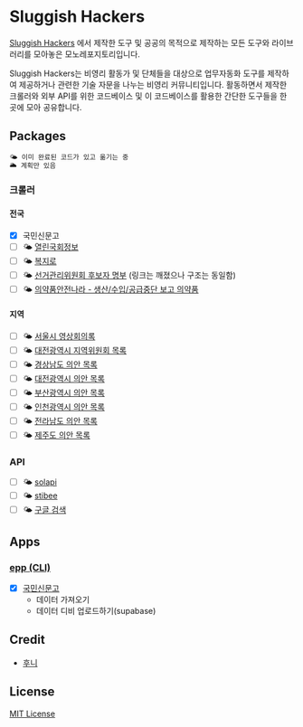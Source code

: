 # Sluggish Hackers

[Sluggish Hackers](https://sluggish.at) 에서 제작한 도구 및 공공의 목적으로 제작하는 모든 도구와 라이브러리를 모아놓은 모노레포지토리입니다.

Sluggish Hackers는 비영리 활동가 및 단체들을 대상으로 업무자동화 도구를 제작하여 제공하거나 관련한 기술 자문을 나누는 비영리 커뮤니티입니다. 활동하면서 제작한 크롤러와 외부 API를 위한 코드베이스 및 이 코드베이스를 활용한 간단한 도구들을 한 곳에 모아 공유합니다.

## Packages

```markdown
🌤️ 이미 완료된 코드가 있고 옮기는 중
🌥️ 계획만 있음
```

### 크롤러

#### 전국

- [x] 국민신문고
- [ ] 🌤️ [열린국회정보](https://open.assembly.go.kr/portal/openapi/main.do)
- [ ] 🌤️ [복지로](https://www.bokjiro.go.kr)
- [ ] 🌤️ [선거관리위원회 후보자 명부](http://info.nec.go.kr/main/showDocument.xhtml?electionId=0020240410&topMenuId=PC&secondMenuId=PCRI03) (링크는 깨졌으나 구조는 동일함)
- [ ] 🌤️ [의약품안전나라 - 생산/수입/공급중단 보고 의약품](https://nedrug.mfds.go.kr/pbp/CCBAF01)

#### 지역

- [ ] 🌤️ [서울시 영상회의록](https://ms.smc.seoul.kr/kr/cast/vod2.do)
- [ ] 🌤️ [대전광역시 지역위원회 목록](https://www.daejeon.go.kr/drh/acm/drhAcmBoardList.do?menuSeq=6412)
- [ ] 🌤️ [경상남도 의안 목록](https://council.gyeongnam.go.kr)
- [ ] 🌤️ [대전광역시 의안 목록](https://council.daejeon.go.kr)
- [ ] 🌤️ [부산광역시 의안 목록](https://council.busan.go.kr)
- [ ] 🌤️ [인천광역시 의안 목록](https://www.icouncil.go.kr/)
- [ ] 🌤️ [전라남도 의안 목록](https://bill.jnassembly.go.kr)
- [ ] 🌤️ [제주도 의안 목록](https://www.council.jeju.kr)

###  API

- [ ] 🌤️ [solapi](https://solapi.com/)
- [ ] 🌤️ [stibee](https://stibee.com/)
- [ ] 🌤️ [구글 검색](https://developers.google.com/custom-search/v1/overview)

## Apps

### [epp (CLI)](apps/cli/README.md)

- [x] [국민신문고](https://www.epeople.go.kr/)
  - 데이터 가져오기
  - 데이터 디비 업로드하기(supabase)

## Credit

- [후니](https://hoony.land)

## License

[MIT License](LICENSE)